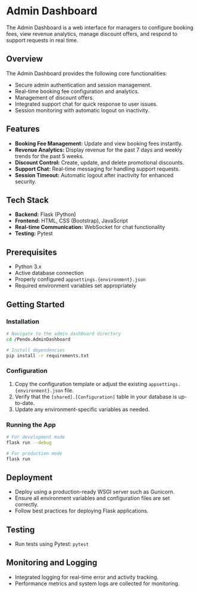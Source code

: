 # Admin Dashboard

The Admin Dashboard is a web interface for managers to configure booking fees, view revenue analytics, manage discount offers, and respond to support requests in real time.

## Overview

The Admin Dashboard provides the following core functionalities:
- Secure admin authentication and session management.
- Real-time booking fee configuration and analytics.
- Management of discount offers.
- Integrated support chat for quick response to user issues.
- Session monitoring with automatic logout on inactivity.

## Features

- **Booking Fee Management:** Update and view booking fees instantly.
- **Revenue Analytics:** Display revenue for the past 7 days and weekly trends for the past 5 weeks.
- **Discount Control:** Create, update, and delete promotional discounts.
- **Support Chat:** Real-time messaging for handling support requests.
- **Session Timeout:** Automatic logout after inactivity for enhanced security.

## Tech Stack

- **Backend:** Flask (Python)
- **Frontend:** HTML, CSS (Bootstrap), JavaScript
- **Real-time Communication:** WebSocket for chat functionality
- **Testing:** Pytest

## Prerequisites

- Python 3.x
- Active database connection
- Properly configured `appsettings.{environment}.json`
- Required environment variables set appropriately

## Getting Started

### Installation

```bash
# Navigate to the admin dashboard directory
cd /Pendo.AdminDashboard

# Install dependencies
pip install -r requirements.txt
```

### Configuration

1. Copy the configuration template or adjust the existing `appsettings.{environment}.json` file.
2. Verify that the `[shared].[Configuration]` table in your database is up-to-date.
3. Update any environment-specific variables as needed.

### Running the App

```bash
# For development mode
flask run --debug

# For production mode
flask run
```

## Deployment

- Deploy using a production-ready WSGI server such as Gunicorn.
- Ensure all environment variables and configuration files are set correctly.
- Follow best practices for deploying Flask applications.

## Testing

- Run tests using Pytest: `pytest`

## Monitoring and Logging

- Integrated logging for real-time error and activity tracking.
- Performance metrics and system logs are collected for monitoring.